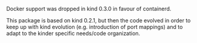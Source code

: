 Docker support was dropped in kind 0.3.0 in favour of containerd.

This package is based on kind 0.2.1, but then the code evolved in order to keep up with kind evolution (e.g. introduction of port mappings) and to adapt
to the kinder specific needs/code organization.
